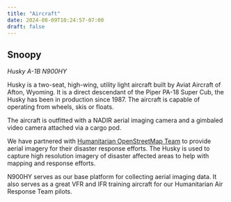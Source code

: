```yaml
---
title: "Aircraft"
date: 2024-08-09T10:24:57-07:00
draft: false
---
```


## Snoopy 
_Husky A-1B N900HY_

Husky is a two-seat, high-wing, utility light aircraft built by Aviat Aircraft of Afton, Wyoming. It is a direct descendant of the Piper PA-18 Super Cub, the Husky has been in production since 1987. The aircraft is capable of operating from wheels, skis or floats.

The aircraft is outfitted with a NADIR aerial imaging camera and a gimbaled video camera attached via a cargo pod. 

We have partnered with [Humanitarian OpenStreetMap Team](https://www.hotosm.org/) to provide aerial imagery for their disaster response efforts. The Husky is used to capture high resolution imagery of disaster affected areas to help with mapping and response efforts.

N900HY serves as our base platform for collecting aerial imaging data. It also serves as a great VFR and IFR training aircraft for our Humanitarian Air Response Team pilots.

